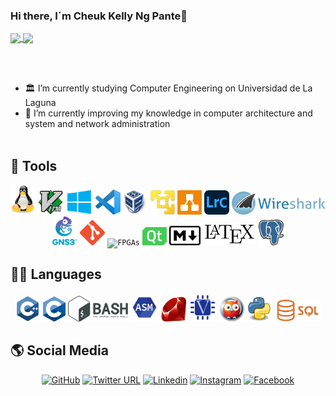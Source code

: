 ### Hi there, I´m Cheuk Kelly Ng Pante👋
<a href="https://github.com/anuraghazra/github-readme-stats">
  <img align="center" src="https://github-readme-stats.vercel.app/api/top-langs/?username=feichay10&langs_count=20&layout=compact&theme=github_dark" />
</a>
<a href="https://github.com/anuraghazra/github-readme-stats">
  <img align="center" src="https://github-readme-stats.vercel.app/api?username=feichay10&include_all_commits=true&show_icons=true&count_private=true&theme=github_dark&hide_border=true" />
</a>

</br></br>
- 🏛️ I’m currently studying Computer Engineering on Universidad de La Laguna 
- 🌱 I’m currently improving my knowledge in computer architecture and system and network administration
</br></br>

## 🔨 Tools
<p align="center">
  <code><img alt="Linux"            width="40" src="https://github.com/feichay10/feichay10/blob/main/img/linux.png"/></code>
  <code><img alt="Vim"              width="40" src="https://github.com/feichay10/feichay10/blob/main/img/vim.png"/></code>
  <code><img alt="Windows"          width="44" src="https://github.com/feichay10/feichay10/blob/main/img/windows.png"/></code>
  <code><img alt="VSC"              width="40" src="https://github.com/feichay10/feichay10/blob/main/img/vsc.png"/></code>
  <code><img alt="VirtualBox"       width="40" src="https://github.com/feichay10/feichay10/blob/main/img/virtualbox.png"/></code>
  <code><img alt="VMWare"           width="39" src="https://github.com/feichay10/feichay10/blob/main/img/VMware.png"/></code>
  <code><img alt="Drawio"           width="39" src="https://github.com/feichay10/feichay10/blob/main/img/drawio.png"/></code>
  <code><img alt="Lightroom"        width="40" src="https://github.com/feichay10/feichay10/blob/main/img/lightroom.png"/></code>
  <code><img alt="Wireshark"        width="150" src="https://github.com/feichay10/feichay10/blob/main/img/wireshark.png"/></code>                                                                                                  
  <code><img alt="gns3"             width="40" src="https://github.com/feichay10/feichay10/blob/main/img/gns3.png"/></code>
  <code><img alt="Git"              width="40" src="https://github.com/feichay10/feichay10/blob/main/img/git.png"/></code>
  <code><img alt="FPGAs"            width="40" src="https://github.com/feichay10/feichay10/blob/main/img/fpga.png"/></code>
  <code><img alt="QT"               width="39" src="https://github.com/feichay10/feichay10/blob/main/img/qt.png"/></code>
  <code><img alt="Markdown"         width="50" src="https://github.com/feichay10/feichay10/blob/main/img/markdown.png"/></code>
  <code><img alt="Latex"            width="85" src="https://github.com/feichay10/feichay10/blob/main/img/LaTeX.png"/></code>
  <code><img alt="PostgreSQL"       width="40" src="https://github.com/feichay10/feichay10/blob/main/img/postgresql.png"/></code>
</p>

## 👨‍💻 Languages 
<p align="center">
  <code><img alt="C++"              width="41" src="https://github.com/feichay10/feichay10/blob/main/img/cpp.png"/></code>
  <code><img alt="C"                width="36" src="https://github.com/feichay10/feichay10/blob/main/img/c.png"/></code>
  <code><img alt="Bash "            width="96" src="https://github.com/feichay10/feichay10/blob/main/img/bash.png"/></code>
  <code><img alt="Assembly"         width="45" src="https://github.com/feichay10/feichay10/blob/main/img/asm.png"/></code>
  <code><img alt="Ruby"             width="40" src="https://github.com/feichay10/feichay10/blob/main/img/ruby.png"/></code>
  <code><img alt="Verilog"          width="45" src="https://github.com/feichay10/feichay10/blob/main/img/verilog.png"/></code>
  <code><img alt="Prolog"           width="40" src="https://github.com/feichay10/feichay10/blob/main/img/prolog.png"/></code>
  <code><img alt="Python"           width="40" src="https://github.com/feichay10/feichay10/blob/main/img/python.png"/></code>
  <code><img alt="SQL"              width="75" src="https://github.com/feichay10/feichay10/blob/main/img/sql.webp"/></code
</p>

## 🌎 Social Media
<p align="center">
  <a href="https://github.com/feichay10"><img src="https://img.shields.io/badge/GitHub-%23171515.svg?style=flat&logo=Github&logoColor=white" alt="GitHub"></a>
  <a href="https://twitter.com/chakii10_"><img src="https://img.shields.io/badge/Twitter-%23FFFFFF.svg?style=flat&logo=Twitter&logoColor=1DA1F2" alt="Twitter URL"></a>
  <a href="https://www.linkedin.com/in/cheuk-kelly-ng-pante-293967158/"><img src="https://img.shields.io/badge/LinkedIn-blue?style=flat&logo=Linkedin&logoColor=white" alt="Linkedin"></a>
  <a href="https://www.instagram.com/chakii10_/?hl=es"><img src="https://img.shields.io/badge/Instagram-%23E4405F.svg?style=flat&logo=Instagram&logoColor=white" alt="Instagram"></a>
  <a href="https://www.facebook.com/cheuk.kelly"><img src="https://img.shields.io/badge/Facebook-blue?style=flat&logo=Facebook&logoColor=white" alt="Facebook"></a>
</p>
